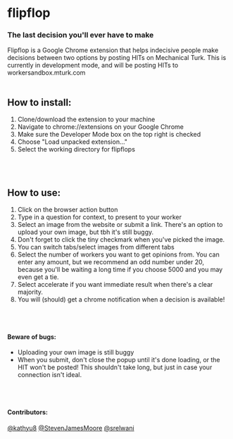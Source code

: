 # flipflop
### The last decision you'll ever have to make
Flipflop is a Google Chrome extension that helps indecisive people make decisions between two options by posting HITs on Mechanical Turk. This is currently in development mode, and will be posting HITs to workersandbox.mturk.com
<br />
<br />

## How to install:
1. Clone/download the extension to your machine
2. Navigate to chrome://extensions on your Google Chrome
3. Make sure the Developer Mode box on the top right is checked
4. Choose "Load unpacked extension..."
5. Select the working directory for flipflops
<br />
<br />

## How to use:
1. Click on the browser action button
2. Type in a question for context, to present to your worker
3. Select an image from the website or submit a link. There's an option to upload your own image, but tbh it's still buggy.
4. Don't forget to click the tiny checkmark when you've picked the image.
5. You can switch tabs/select images from different tabs
6. Select the number of workers you want to get opinions from. You can enter any amount, but we recommend an odd number under 20, because you'll be waiting a long time if you choose 5000 and you may even get a tie.
7. Select accelerate if you want immediate result when there's a clear majority.
8. You will (should) get a chrome notification when a decision is available!
<br />
<br />

#### Beware of bugs:
- Uploading your own image is still buggy
- When you submit, don't close the popup until it's done loading, or the HIT won't be posted! This shouldn't take long, but just in case your connection isn't ideal.
<br />
<br />

#### Contributors:
[@kathyu8](http://github.com/kathyu8) [@StevenJamesMoore](http://github.com/StevenJamesMoore) [@srelwani](http://github.com/srelwani)
